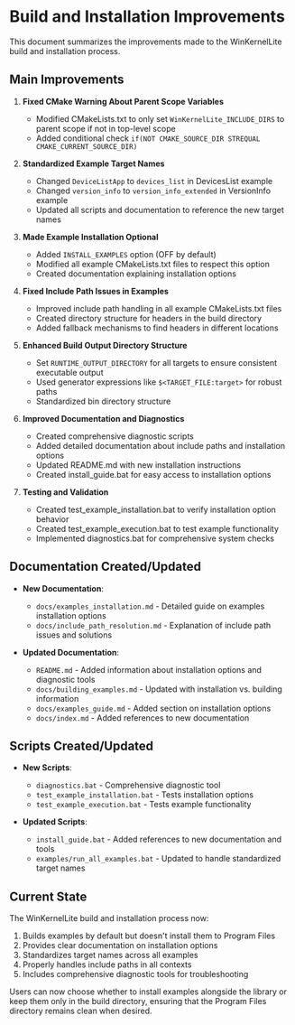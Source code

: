 # Build and Installation Improvements

This document summarizes the improvements made to the WinKernelLite build and installation process.

## Main Improvements

1. **Fixed CMake Warning About Parent Scope Variables**
   - Modified CMakeLists.txt to only set `WinKernelLite_INCLUDE_DIRS` to parent scope if not in top-level scope
   - Added conditional check `if(NOT CMAKE_SOURCE_DIR STREQUAL CMAKE_CURRENT_SOURCE_DIR)`

2. **Standardized Example Target Names**
   - Changed `DeviceListApp` to `devices_list` in DevicesList example
   - Changed `version_info` to `version_info_extended` in VersionInfo example
   - Updated all scripts and documentation to reference the new target names

3. **Made Example Installation Optional**
   - Added `INSTALL_EXAMPLES` option (OFF by default)
   - Modified all example CMakeLists.txt files to respect this option
   - Created documentation explaining installation options

4. **Fixed Include Path Issues in Examples**
   - Improved include path handling in all example CMakeLists.txt files
   - Created directory structure for headers in the build directory
   - Added fallback mechanisms to find headers in different locations

5. **Enhanced Build Output Directory Structure**
   - Set `RUNTIME_OUTPUT_DIRECTORY` for all targets to ensure consistent executable output
   - Used generator expressions like `$<TARGET_FILE:target>` for robust paths
   - Standardized bin directory structure

6. **Improved Documentation and Diagnostics**
   - Created comprehensive diagnostic scripts
   - Added detailed documentation about include paths and installation options
   - Updated README.md with new installation instructions
   - Created install_guide.bat for easy access to installation options

7. **Testing and Validation**
   - Created test_example_installation.bat to verify installation option behavior
   - Created test_example_execution.bat to test example functionality
   - Implemented diagnostics.bat for comprehensive system checks

## Documentation Created/Updated

- **New Documentation**:
  - `docs/examples_installation.md` - Detailed guide on examples installation options
  - `docs/include_path_resolution.md` - Explanation of include path issues and solutions

- **Updated Documentation**:
  - `README.md` - Added information about installation options and diagnostic tools
  - `docs/building_examples.md` - Updated with installation vs. building information
  - `docs/examples_guide.md` - Added section on installation options
  - `docs/index.md` - Added references to new documentation

## Scripts Created/Updated

- **New Scripts**:
  - `diagnostics.bat` - Comprehensive diagnostic tool
  - `test_example_installation.bat` - Tests installation options
  - `test_example_execution.bat` - Tests example functionality

- **Updated Scripts**:
  - `install_guide.bat` - Added references to new documentation and tools
  - `examples/run_all_examples.bat` - Updated to handle standardized target names

## Current State

The WinKernelLite build and installation process now:

1. Builds examples by default but doesn't install them to Program Files
2. Provides clear documentation on installation options
3. Standardizes target names across all examples
4. Properly handles include paths in all contexts
5. Includes comprehensive diagnostic tools for troubleshooting

Users can now choose whether to install examples alongside the library or keep them only in the build directory, ensuring that the Program Files directory remains clean when desired.
